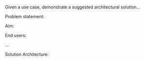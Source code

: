 Given a use case, demonstrate a suggested architectural solution... 

Problem statement:

Aim:

End users:

...


Solution Architecture: